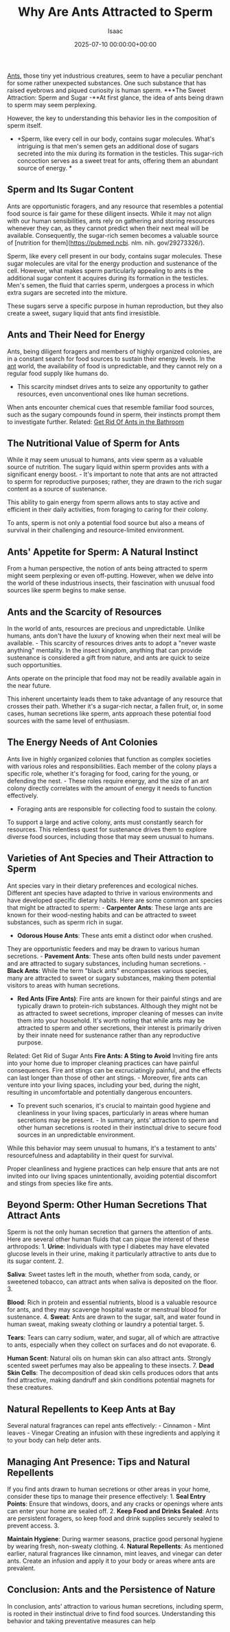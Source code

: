 ﻿---
title: Why Are Ants Attracted to Sperm
description: Ants, those tiny yet industrious creatures, seem to have a peculiar penchant for some rather unexpected substances. One such substance that has raised...
slug: /why-are-ants-attracted-to-sperm/
date: 2025-07-10 00:00:00+00:00
lastmod: 2025-07-10 00:00:00+03:00
author: Isaac
categories:
- Ants
- Guide
tags:
- ants
- ant
- sperm
layout: posts
---

[Ants](https://pestpolicy.com/ant-control-in-bellingham/), those tiny yet industrious creatures, seem to have a peculiar penchant for some rather unexpected substances. One such substance that has raised eyebrows and piqued curiosity is human sperm. ***The Sweet Attraction: Sperm and Sugar -**At first glance, the idea of ants being drawn to sperm may seem perplexing.

However, the key to understanding this behavior lies in the composition of sperm itself.

* *Sperm, like every cell in our body, contains sugar molecules. What's intriguing is that men's semen gets an additional dose of sugars secreted into the mix during its formation in the testicles. This sugar-rich concoction serves as a sweet treat for ants, offering them an abundant source of energy. *

##  **Sperm and Its Sugar Content**

Ants are opportunistic foragers, and any resource that resembles a potential food source is fair game for these diligent insects. While it may not align with our human sensibilities, ants rely on gathering and storing resources whenever they can, as they cannot predict when their next meal will be available. Consequently, the sugar-rich semen becomes a valuable source of [nutrition for them](https://pubmed.ncbi. nlm. nih. gov/29273326/).

Sperm, like every cell present in our body, contains sugar molecules. These sugar molecules are vital for the energy production and sustenance of the cell. However, what makes sperm particularly appealing to ants is the additional sugar content it acquires during its formation in the testicles. Men's semen, the fluid that carries sperm, undergoes a process in which extra sugars are secreted into the mixture.

These sugars serve a specific purpose in human reproduction, but they also create a sweet, sugary liquid that ants find irresistible.

##  **Ants and Their Need for Energy**

Ants, being diligent foragers and members of highly organized colonies, are in a constant search for food sources to sustain their energy levels. In the [ant](https://pestpolicy.com/ant-control-in-federal-way/) world, the availability of food is unpredictable, and they cannot rely on a regular food supply like humans do.

- This scarcity mindset drives ants to seize any opportunity to gather resources, even unconventional ones like human secretions.

When ants encounter chemical cues that resemble familiar food sources, such as the sugary compounds found in sperm, their instincts prompt them to investigate further. Related: [Get Rid Of Ants in the Bathroom](https://pestpolicy.com/how-to-get-rid-of-ants-in-the-bathroom/)

##  **The Nutritional Value of Sperm for Ants**

While it may seem unusual to humans, ants view sperm as a valuable source of nutrition. The sugary liquid within sperm provides ants with a significant energy boost. - It's important to note that ants are not attracted to sperm for reproductive purposes; rather, they are drawn to the rich sugar content as a source of sustenance.

This ability to gain energy from sperm allows ants to stay active and efficient in their daily activities, from foraging to caring for their colony.

To ants, sperm is not only a potential food source but also a means of survival in their challenging and resource-limited environment.

##  **Ants' Appetite for Sperm: A Natural Instinct**

From a human perspective, the notion of ants being attracted to sperm might seem perplexing or even off-putting. However, when we delve into the world of these industrious insects, their fascination with unusual food sources like sperm begins to make sense.

##  **Ants and the Scarcity of Resources**

In the world of ants, resources are precious and unpredictable. Unlike humans, ants don't have the luxury of knowing when their next meal will be available. - This scarcity of resources drives ants to adopt a "never waste anything" mentality. In the insect kingdom, anything that can provide sustenance is considered a gift from nature, and ants are quick to seize such opportunities.

Ants operate on the principle that food may not be readily available again in the near future.

This inherent uncertainty leads them to take advantage of any resource that crosses their path. Whether it's a sugar-rich nectar, a fallen fruit, or, in some cases, human secretions like sperm, ants approach these potential food sources with the same level of enthusiasm.

##  **The Energy Needs of Ant Colonies**

Ants live in highly organized colonies that function as complex societies with various roles and responsibilities. Each member of the colony plays a specific role, whether it's foraging for food, caring for the young, or defending the nest. - These roles require energy, and the size of an ant colony directly correlates with the amount of energy it needs to function effectively.

- Foraging ants are responsible for collecting food to sustain the colony.

To support a large and active colony, ants must constantly search for resources. This relentless quest for sustenance drives them to explore diverse food sources, including those that may seem unusual to humans.

##  **Varieties of Ant Species and Their Attraction to Sperm**

Ant species vary in their dietary preferences and ecological niches. Different ant species have adapted to thrive in various environments and have developed specific dietary habits. Here are some common ant species that might be attracted to sperm: - **Carpenter Ants**: These large ants are known for their wood-nesting habits and can be attracted to sweet substances, such as sperm rich in sugar.

- **Odorous House Ants**: These ants emit a distinct odor when crushed.

They are opportunistic feeders and may be drawn to various human secretions. - **Pavement Ants**: These ants often build nests under pavement and are attracted to sugary substances, including human secretions. - **Black Ants**: While the term "black ants" encompasses various species, many are attracted to sweet or sugary substances, making them potential visitors to areas with human secretions.

- **Red Ants (Fire Ants)**: Fire ants are known for their painful stings and are typically drawn to protein-rich substances. Although they might not be as attracted to sweet secretions, improper cleaning of messes can invite them into your household. It's worth noting that while ants may be attracted to sperm and other secretions, their interest is primarily driven by their innate need for sustenance rather than any reproductive purpose.

Related: Get Rid of Sugar Ants **Fire Ants: A Sting to Avoid** Inviting fire ants into your home due to improper cleaning practices can have painful consequences. Fire ant stings can be excruciatingly painful, and the effects can last longer than those of other ant stings. - Moreover, fire ants can venture into your living spaces, including your bed, during the night, resulting in uncomfortable and potentially dangerous encounters.

- To prevent such scenarios, it's crucial to maintain good hygiene and cleanliness in your living spaces, particularly in areas where human secretions may be present. - In summary, ants' attraction to sperm and other human secretions is rooted in their instinctual drive to secure food sources in an unpredictable environment.

While this behavior may seem unusual to humans, it's a testament to ants' resourcefulness and adaptability in their quest for survival.

Proper cleanliness and hygiene practices can help ensure that ants are not invited into our living spaces unintentionally, avoiding potential discomfort and stings from species like fire ants.

##  **Beyond Sperm: Other Human Secretions That Attract Ants**

Sperm is not the only human secretion that garners the attention of ants. Here are several other human fluids that can pique the interest of these arthropods: 1. **Urine**: Individuals with type I diabetes may have elevated glucose levels in their urine, making it particularly attractive to ants due to its sugar content. 2.

**Saliva**: Sweet tastes left in the mouth, whether from soda, candy, or sweetened tobacco, can attract ants when saliva is deposited on the floor. 3.

**Blood**: Rich in protein and essential nutrients, blood is a valuable resource for ants, and they may scavenge hospital waste or menstrual blood for sustenance. 4. **Sweat**: Ants are drawn to the sugar, salt, and water found in human sweat, making sweaty clothing or laundry a potential target. 5.

**Tears**: Tears can carry sodium, water, and sugar, all of which are attractive to ants, especially when they collect on surfaces and do not evaporate. 6.

**Human Scent**: Natural oils on human skin can also attract ants. Strongly scented sweet perfumes may also be appealing to these insects. 7. **Dead Skin Cells**: The decomposition of dead skin cells produces odors that ants find attractive, making dandruff and skin conditions potential magnets for these creatures.

##  **Natural Repellents to Keep Ants at Bay**

Several natural fragrances can repel ants effectively: - Cinnamon - Mint leaves - Vinegar Creating an infusion with these ingredients and applying it to your body can help deter ants.

##  **Managing Ant Presence: Tips and Natural Repellents**

If you find ants drawn to human secretions or other areas in your home, consider these tips to manage their presence effectively: 1. **Seal Entry Points**: Ensure that windows, doors, and any cracks or openings where ants can enter your home are sealed off. 2. **Keep Food and Drinks Sealed**: Ants are persistent foragers, so keep food and drink supplies securely sealed to prevent access. 3.

**Maintain Hygiene**: During warmer seasons, practice good personal hygiene by wearing fresh, non-sweaty clothing. 4. **Natural Repellents**: As mentioned earlier, natural fragrances like cinnamon, mint leaves, and vinegar can deter ants. Create an infusion and apply it to your body or areas where ants are prevalent.

##  **Conclusion: Ants and the Persistence of Nature**

In conclusion, ants' attraction to various human secretions, including sperm, is rooted in their instinctual drive to find food sources. Understanding this behavior and taking preventative measures can help


